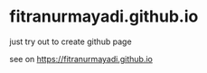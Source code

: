 # fitranurmayadi.github.io
just try out to create github page

see on https://fitranurmayadi.github.io
